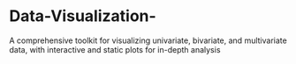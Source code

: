 # Data-Visualization-
A comprehensive toolkit for visualizing univariate, bivariate, and multivariate data, with interactive and static plots for in-depth analysis
